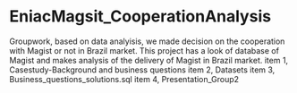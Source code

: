 # EniacMagsit_CooperationAnalysis
Groupwork, based on data analyisis, we made decision on the cooperation with Magist or not in Brazil market. 
This project has a look of database of Magist and makes analysis of the delivery of Magist in Brazil market. 
item 1, Casestudy-Background and business questions
item 2, Datasets
item 3, Business_questions_solutions.sql
item 4, Presentation_Group2
